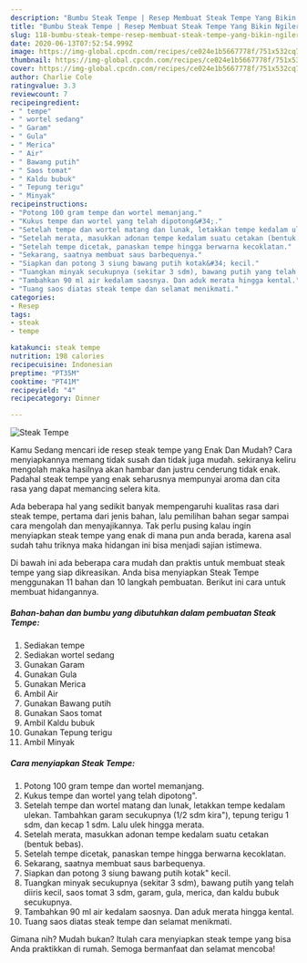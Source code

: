 ```yaml
---
description: "Bumbu Steak Tempe | Resep Membuat Steak Tempe Yang Bikin Ngiler"
title: "Bumbu Steak Tempe | Resep Membuat Steak Tempe Yang Bikin Ngiler"
slug: 118-bumbu-steak-tempe-resep-membuat-steak-tempe-yang-bikin-ngiler
date: 2020-06-13T07:52:54.999Z
image: https://img-global.cpcdn.com/recipes/ce024e1b5667778f/751x532cq70/steak-tempe-foto-resep-utama.jpg
thumbnail: https://img-global.cpcdn.com/recipes/ce024e1b5667778f/751x532cq70/steak-tempe-foto-resep-utama.jpg
cover: https://img-global.cpcdn.com/recipes/ce024e1b5667778f/751x532cq70/steak-tempe-foto-resep-utama.jpg
author: Charlie Cole
ratingvalue: 3.3
reviewcount: 7
recipeingredient:
- " tempe"
- " wortel sedang"
- " Garam"
- " Gula"
- " Merica"
- " Air"
- " Bawang putih"
- " Saos tomat"
- " Kaldu bubuk"
- " Tepung terigu"
- " Minyak"
recipeinstructions:
- "Potong 100 gram tempe dan wortel memanjang."
- "Kukus tempe dan wortel yang telah dipotong&#34;."
- "Setelah tempe dan wortel matang dan lunak, letakkan tempe kedalam ulekan. Tambahkan garam secukupnya (1/2 sdm kira&#34;), tepung terigu 1 sdm, dan kecap 1 sdm. Lalu ulek hingga merata."
- "Setelah merata, masukkan adonan tempe kedalam suatu cetakan (bentuk bebas)."
- "Setelah tempe dicetak, panaskan tempe hingga berwarna kecoklatan."
- "Sekarang, saatnya membuat saus barbequenya."
- "Siapkan dan potong 3 siung bawang putih kotak&#34; kecil."
- "Tuangkan minyak secukupnya (sekitar 3 sdm), bawang putih yang telah diiris kecil, saos tomat 3 sdm, garam, gula, merica, dan kaldu bubuk secukupnya."
- "Tambahkan 90 ml air kedalam saosnya. Dan aduk merata hingga kental."
- "Tuang saos diatas steak tempe dan selamat menikmati."
categories:
- Resep
tags:
- steak
- tempe

katakunci: steak tempe 
nutrition: 198 calories
recipecuisine: Indonesian
preptime: "PT35M"
cooktime: "PT41M"
recipeyield: "4"
recipecategory: Dinner

---
```



![Steak Tempe](https://img-global.cpcdn.com/recipes/ce024e1b5667778f/751x532cq70/steak-tempe-foto-resep-utama.jpg)

Kamu Sedang mencari ide resep steak tempe yang Enak Dan Mudah? Cara menyiapkannya memang tidak susah dan tidak juga mudah. sekiranya keliru mengolah maka hasilnya akan hambar dan justru cenderung tidak enak. Padahal steak tempe yang enak seharusnya mempunyai aroma dan cita rasa yang dapat memancing selera kita.



Ada beberapa hal yang sedikit banyak mempengaruhi kualitas rasa dari steak tempe, pertama dari jenis bahan, lalu pemilihan bahan segar sampai cara mengolah dan menyajikannya. Tak perlu pusing kalau ingin menyiapkan steak tempe yang enak di mana pun anda berada, karena asal sudah tahu triknya maka hidangan ini bisa menjadi sajian istimewa.


Di bawah ini ada beberapa cara mudah dan praktis untuk membuat steak tempe yang siap dikreasikan. Anda bisa menyiapkan Steak Tempe menggunakan 11 bahan dan 10 langkah pembuatan. Berikut ini cara untuk membuat hidangannya.

<!--inarticleads1-->

##### Bahan-bahan dan bumbu yang dibutuhkan dalam pembuatan Steak Tempe:

1. Sediakan  tempe
1. Sediakan  wortel sedang
1. Gunakan  Garam
1. Gunakan  Gula
1. Gunakan  Merica
1. Ambil  Air
1. Gunakan  Bawang putih
1. Gunakan  Saos tomat
1. Ambil  Kaldu bubuk
1. Gunakan  Tepung terigu
1. Ambil  Minyak




<!--inarticleads2-->

##### Cara menyiapkan Steak Tempe:

1. Potong 100 gram tempe dan wortel memanjang.
1. Kukus tempe dan wortel yang telah dipotong&#34;.
1. Setelah tempe dan wortel matang dan lunak, letakkan tempe kedalam ulekan. Tambahkan garam secukupnya (1/2 sdm kira&#34;), tepung terigu 1 sdm, dan kecap 1 sdm. Lalu ulek hingga merata.
1. Setelah merata, masukkan adonan tempe kedalam suatu cetakan (bentuk bebas).
1. Setelah tempe dicetak, panaskan tempe hingga berwarna kecoklatan.
1. Sekarang, saatnya membuat saus barbequenya.
1. Siapkan dan potong 3 siung bawang putih kotak&#34; kecil.
1. Tuangkan minyak secukupnya (sekitar 3 sdm), bawang putih yang telah diiris kecil, saos tomat 3 sdm, garam, gula, merica, dan kaldu bubuk secukupnya.
1. Tambahkan 90 ml air kedalam saosnya. Dan aduk merata hingga kental.
1. Tuang saos diatas steak tempe dan selamat menikmati.




Gimana nih? Mudah bukan? Itulah cara menyiapkan steak tempe yang bisa Anda praktikkan di rumah. Semoga bermanfaat dan selamat mencoba!
